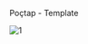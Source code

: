 Poçtap - Template

![1](https://user-images.githubusercontent.com/25200958/31293840-bc294bb0-aae9-11e7-806a-627f89913daa.png)
